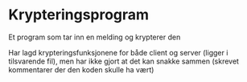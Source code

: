 # Krypteringsprogram
 Et program som tar inn en melding og krypterer den 

 Har lagd krypteringsfunksjonene for både client og server (ligger i tilsvarende fil), men har ikke gjort at det kan snakke sammen (skrevet kommentarer der den koden skulle ha vært)
